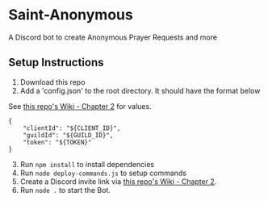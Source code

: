 # Saint-Anonymous

A Discord bot to create Anonymous Prayer Requests and more

## Setup Instructions

1. Download this repo
2. Add a 'config.json' to the root directory. It should have the format below

See [this repo's Wiki - Chapter 2](https://github.com/JoshuaTheEngineer/joshua-creates-a-discord-bot/wiki/How-to-Create-a-Discord-Bot#ch-2-setup-your-discord-bot-app-for-the-server) for values.

```
{
    "clientId": "${CLIENT_ID}",
	"guildId": "${GUILD_ID}",
	"token": "${TOKEN}"
}
```

3. Run `npm install` to install dependencies
4. Run `node deploy-commands.js` to setup commands
5. Create a Discord invite link via [this repo's Wiki - Chapter 2](https://github.com/JoshuaTheEngineer/joshua-creates-a-discord-bot/wiki/How-to-Create-a-Discord-Bot#ch-2-setup-your-discord-bot-app-for-the-server).
6. Run `node .` to start the Bot.
